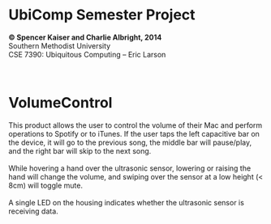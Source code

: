 UbiComp Semester Project
========================

<strong>© Spencer Kaiser and Charlie Albright, 2014</strong>
<br>Southern Methodist University
<br>CSE 7390: Ubiquitous Computing – Eric Larson

<br>

<h1>VolumeControl</h1>

This product allows the user to control the volume of their Mac and perform operations to Spotify or to iTunes. If the user taps the left capacitive bar on the device, it will go to the previous song, the middle bar will pause/play, and the right bar will skip to the next song. <br><br>While hovering a hand over the ultrasonic sensor, lowering or raising the hand will change the volume, and swiping over the sensor at a low height (< 8cm) will toggle mute. <br><br>A single LED on the housing indicates whether the ultrasonic sensor is receiving data.